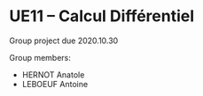 # UE11 – Calcul Différentiel

Group project due 2020.10.30

Group members:
* HERNOT Anatole
* LEBOEUF Antoine
